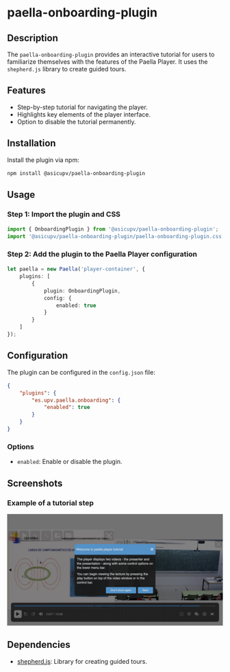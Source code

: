 # paella-onboarding-plugin

## Description

The `paella-onboarding-plugin` provides an interactive tutorial for users to familiarize themselves with the features of the Paella Player. It uses the `shepherd.js` library to create guided tours.

## Features

- Step-by-step tutorial for navigating the player.
- Highlights key elements of the player interface.
- Option to disable the tutorial permanently.

## Installation

Install the plugin via npm:

```bash
npm install @asicupv/paella-onboarding-plugin
```

## Usage

### Step 1: Import the plugin and CSS

```typescript
import { OnboardingPlugin } from '@asicupv/paella-onboarding-plugin';
import '@asicupv/paella-onboarding-plugin/paella-onboarding-plugin.css';
```

### Step 2: Add the plugin to the Paella Player configuration

```typescript
let paella = new Paella('player-container', {
    plugins: [
        {
            plugin: OnboardingPlugin,
            config: {
                enabled: true
            }
        }
    ]
});
```


## Configuration

The plugin can be configured in the `config.json` file:

```json
{
    "plugins": {
        "es.upv.paella.onboarding": {
            "enabled": true
        }
    }
}
```

### Options

- `enabled`: Enable or disable the plugin.

## Screenshots

### Example of a tutorial step
![tutorial_step.png](tutorial_step.png)

## Dependencies

- [shepherd.js](https://shepherdjs.dev/): Library for creating guided tours.

